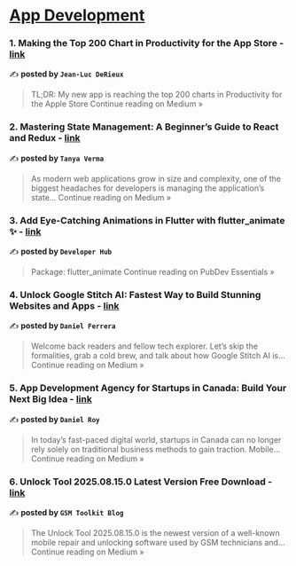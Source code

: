 
<h1><a href=https://medium.com/tag/mobile-app-development/recommended target="_blank" rel="noopener noreferrer">App Development</a></h1>
<h3>1. Making the Top 200 Chart in Productivity for the App Store - <a href="https://medium.com/@jldx/making-the-top-200-chart-in-productivity-for-the-app-store-ff49066ca81f?source=rss------mobile_app_development-5" target="_blank" rel="noopener noreferrer">link</a></h3>

✍️ **posted by `Jean-Luc DeRieux`**

<blockquote>TL;DR: My new app is reaching the top 200 charts in Productivity for the Apple Store
Continue reading on Medium »</blockquote>

<h3>2. Mastering State Management: A Beginner’s Guide to React and Redux - <a href="https://medium.com/@tanyaverma3114/mastering-state-management-a-beginners-guide-to-react-and-redux-57fd7c3f11d4?source=rss------mobile_app_development-5" target="_blank" rel="noopener noreferrer">link</a></h3>

✍️ **posted by `Tanya Verma`**

<blockquote>As modern web applications grow in size and complexity, one of the biggest headaches for developers is managing the application’s state…
Continue reading on Medium »</blockquote>

<h3>3. Add Eye-Catching Animations in Flutter with flutter_animate ✨ - <a href="https://medium.com/pubdev-essentials/add-eye-catching-animations-in-flutter-with-flutter-animate-08bfd84e4925?source=rss------mobile_app_development-5" target="_blank" rel="noopener noreferrer">link</a></h3>

✍️ **posted by `Developer Hub`**

<blockquote>Package: flutter_animate
Continue reading on PubDev Essentials »</blockquote>

<h3>4. Unlock Google Stitch AI: Fastest Way to Build Stunning Websites and Apps - <a href="https://medium.com/@ferreradaniel/unlock-google-stitch-ai-fastest-way-to-build-stunning-websites-and-apps-aab71cd81dc6?source=rss------mobile_app_development-5" target="_blank" rel="noopener noreferrer">link</a></h3>

✍️ **posted by `Daniel Ferrera`**

<blockquote>Welcome back readers and fellow tech explorer. Let’s skip the formalities, grab a cold brew, and talk about how Google Stitch AI is…
Continue reading on Medium »</blockquote>

<h3>5. App Development Agency for Startups in Canada: Build Your Next Big Idea - <a href="https://medium.com/@shayanseo786/app-development-agency-for-startups-in-canada-build-your-next-big-idea-bf29657c46f3?source=rss------mobile_app_development-5" target="_blank" rel="noopener noreferrer">link</a></h3>

✍️ **posted by `Daniel Roy`**

<blockquote>In today’s fast-paced digital world, startups in Canada can no longer rely solely on traditional business methods to gain traction. Mobile…
Continue reading on Medium »</blockquote>

<h3>6. Unlock Tool 2025.08.15.0 Latest Version Free Download - <a href="https://medium.com/@uch0686/unlock-tool-2025-08-15-0-latest-version-free-download-aa7b5c52a39d?source=rss------mobile_app_development-5" target="_blank" rel="noopener noreferrer">link</a></h3>

✍️ **posted by `GSM Toolkit Blog`**

<blockquote>The Unlock Tool 2025.08.15.0 is the newest version of a well-known mobile repair and unlocking software used by GSM technicians and…
Continue reading on Medium »</blockquote>

